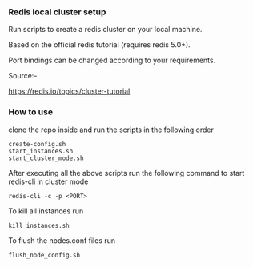 ### Redis local cluster setup
Run scripts to create a redis cluster on your local machine.

Based on the official redis tutorial (requires redis 5.0+).

Port bindings can be changed according to your requirements.

Source:-

https://redis.io/topics/cluster-tutorial

### How to use
clone the repo inside and run the scripts in the following order
```shell script
create-config.sh
start_instances.sh
start_cluster_mode.sh
```   
After executing all the above scripts run the following command to start redis-cli in cluster mode
```shell script
redis-cli -c -p <PORT>
```
To kill all instances run 
```shell script
kill_instances.sh
```

To flush the nodes.conf files run 
```shell script
flush_node_config.sh
```

